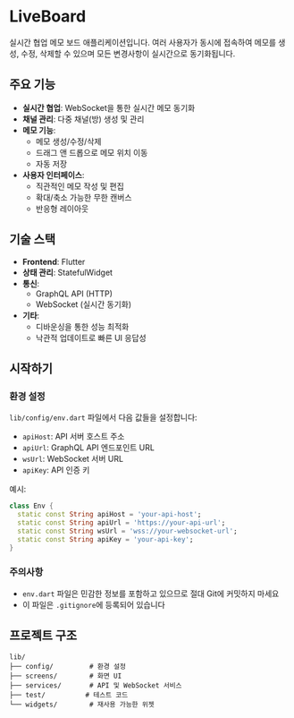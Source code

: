 # LiveBoard

실시간 협업 메모 보드 애플리케이션입니다. 여러 사용자가 동시에 접속하여 메모를 생성, 수정, 삭제할 수 있으며 모든 변경사항이 실시간으로 동기화됩니다.

## 주요 기능

- **실시간 협업**: WebSocket을 통한 실시간 메모 동기화
- **채널 관리**: 다중 채널(방) 생성 및 관리
- **메모 기능**:
  - 메모 생성/수정/삭제
  - 드래그 앤 드롭으로 메모 위치 이동
  - 자동 저장
- **사용자 인터페이스**:
  - 직관적인 메모 작성 및 편집
  - 확대/축소 가능한 무한 캔버스
  - 반응형 레이아웃

## 기술 스택

- **Frontend**: Flutter
- **상태 관리**: StatefulWidget
- **통신**:
  - GraphQL API (HTTP)
  - WebSocket (실시간 동기화)
- **기타**:
  - 디바운싱을 통한 성능 최적화
  - 낙관적 업데이트로 빠른 UI 응답성

## 시작하기

### 환경 설정

`lib/config/env.dart` 파일에서 다음 값들을 설정합니다:
- `apiHost`: API 서버 호스트 주소
- `apiUrl`: GraphQL API 엔드포인트 URL
- `wsUrl`: WebSocket 서버 URL
- `apiKey`: API 인증 키

예시:
```dart
class Env {
  static const String apiHost = 'your-api-host';
  static const String apiUrl = 'https://your-api-url';
  static const String wsUrl = 'wss://your-websocket-url';
  static const String apiKey = 'your-api-key';
}
```

### 주의사항
- `env.dart` 파일은 민감한 정보를 포함하고 있으므로 절대 Git에 커밋하지 마세요
- 이 파일은 `.gitignore`에 등록되어 있습니다

## 프로젝트 구조

```
lib/
├── config/         # 환경 설정
├── screens/        # 화면 UI
├── services/       # API 및 WebSocket 서비스
├── test/          # 테스트 코드
└── widgets/        # 재사용 가능한 위젯
```
